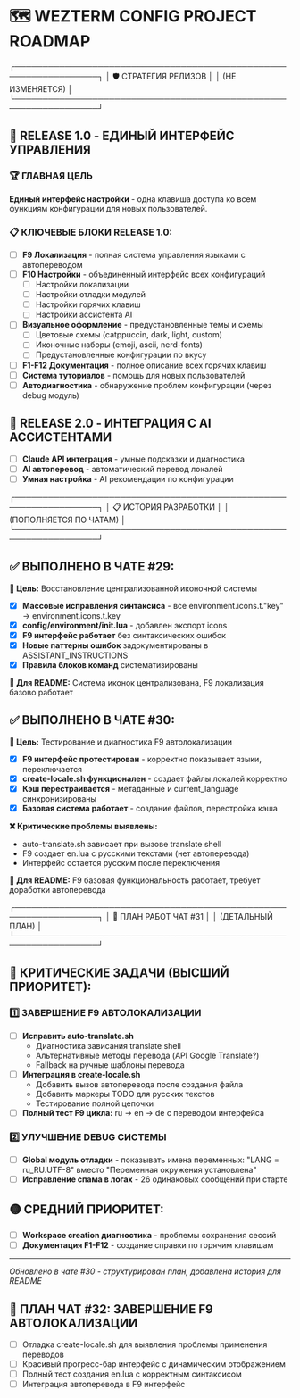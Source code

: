 # 🗺️ WEZTERM CONFIG PROJECT ROADMAP

┌─────────────────────────────────────────────────────────────────┐
│                     🛡️ СТРАТЕГИЯ РЕЛИЗОВ                      │
│                        (НЕ ИЗМЕНЯЕТСЯ)                         │
└─────────────────────────────────────────────────────────────────┘

## 🎯 RELEASE 1.0 - ЕДИНЫЙ ИНТЕРФЕЙС УПРАВЛЕНИЯ

### 🏆 ГЛАВНАЯ ЦЕЛЬ
**Единый интерфейс настройки** - одна клавиша доступа ко всем функциям конфигурации для новых пользователей.

### 📋 КЛЮЧЕВЫЕ БЛОКИ RELEASE 1.0:
- [ ] **F9 Локализация** - полная система управления языками с автопереводом
- [ ] **F10 Настройки** - объединенный интерфейс всех конфигураций
  - [ ] Настройки локализации 
  - [ ] Настройки отладки модулей
  - [ ] Настройки горячих клавиш
  - [ ] Настройки ассистента AI
- [ ] **Визуальное оформление** - предустановленные темы и схемы
  - [ ] Цветовые схемы (catppuccin, dark, light, custom)
  - [ ] Иконочные наборы (emoji, ascii, nerd-fonts)
  - [ ] Предустановленные конфигурации по вкусу
- [ ] **F1-F12 Документация** - полное описание всех горячих клавиш
- [ ] **Система туториалов** - помощь для новых пользователей
- [ ] **Автодиагностика** - обнаружение проблем конфигурации (через debug модуль)

## 🚀 RELEASE 2.0 - ИНТЕГРАЦИЯ С AI АССИСТЕНТАМИ
- [ ] **Claude API интеграция** - умные подсказки и диагностика
- [ ] **AI автоперевод** - автоматический перевод локалей
- [ ] **Умная настройка** - AI рекомендации по конфигурации

┌─────────────────────────────────────────────────────────────────┐
│                   📋 ИСТОРИЯ РАЗРАБОТКИ                        │
│                  (ПОПОЛНЯЕТСЯ ПО ЧАТАМ)                        │
└─────────────────────────────────────────────────────────────────┘

## ✅ ВЫПОЛНЕНО В ЧАТЕ #29:
**🎯 Цель:** Восстановление централизованной иконочной системы
- [x] **Массовые исправления синтаксиса** - все environment.icons.t."key" → environment.icons.t.key
- [x] **config/environment/init.lua** - добавлен экспорт icons
- [x] **F9 интерфейс работает** без синтаксических ошибок
- [x] **Новые паттерны ошибок** задокументированы в ASSISTANT_INSTRUCTIONS
- [x] **Правила блоков команд** систематизированы

**📖 Для README:** Система иконок централизована, F9 локализация базово работает

## ✅ ВЫПОЛНЕНО В ЧАТЕ #30:
**🎯 Цель:** Тестирование и диагностика F9 автолокализации
- [x] **F9 интерфейс протестирован** - корректно показывает языки, переключается
- [x] **create-locale.sh функционален** - создает файлы локалей корректно
- [x] **Кэш перестраивается** - метаданные и current_language синхронизированы
- [x] **Базовая система работает** - создание файлов, перестройка кэша

**❌ Критические проблемы выявлены:**
- auto-translate.sh зависает при вызове translate shell
- F9 создает en.lua с русскими текстами (нет автоперевода)
- Интерфейс остается русским после переключения

**📖 Для README:** F9 базовая функциональность работает, требует доработки автоперевода

┌─────────────────────────────────────────────────────────────────┐
│                  🎯 ПЛАН РАБОТ ЧАТ #31                         │
│                     (ДЕТАЛЬНЫЙ ПЛАН)                           │
└─────────────────────────────────────────────────────────────────┘

## 🔴 КРИТИЧЕСКИЕ ЗАДАЧИ (ВЫСШИЙ ПРИОРИТЕТ):

### 1️⃣ ЗАВЕРШЕНИЕ F9 АВТОЛОКАЛИЗАЦИИ
- [ ] **Исправить auto-translate.sh** 
  - Диагностика зависания translate shell
  - Альтернативные методы перевода (API Google Translate?)
  - Fallback на ручные шаблоны перевода
- [ ] **Интеграция в create-locale.sh**
  - Добавить вызов автоперевода после создания файла
  - Добавить маркеры TODO для русских текстов
  - Тестирование полной цепочки
- [ ] **Полный тест F9 цикла:** ru → en → de с переводом интерфейса

### 2️⃣ УЛУЧШЕНИЕ DEBUG СИСТЕМЫ
- [ ] **Global модуль отладки** - показывать имена переменных: "LANG = ru_RU.UTF-8" вместо "Переменная окружения установлена"
- [ ] **Исправление спама в логах** - 26 одинаковых сообщений при старте

## 🟡 СРЕДНИЙ ПРИОРИТЕТ:
- [ ] **Workspace creation диагностика** - проблемы сохранения сессий
- [ ] **Документация F1-F12** - создание справки по горячим клавишам

---
*Обновлено в чате #30 - структурирован план, добавлена история для README*

## 🎯 ПЛАН ЧАТ #32: ЗАВЕРШЕНИЕ F9 АВТОЛОКАЛИЗАЦИИ
- [ ] Отладка create-locale.sh для выявления проблемы применения переводов
- [ ] Красивый прогресс-бар интерфейс с динамическим отображением
- [ ] Полный тест создания en.lua с корректным синтаксисом
- [ ] Интеграция автоперевода в F9 интерфейс
